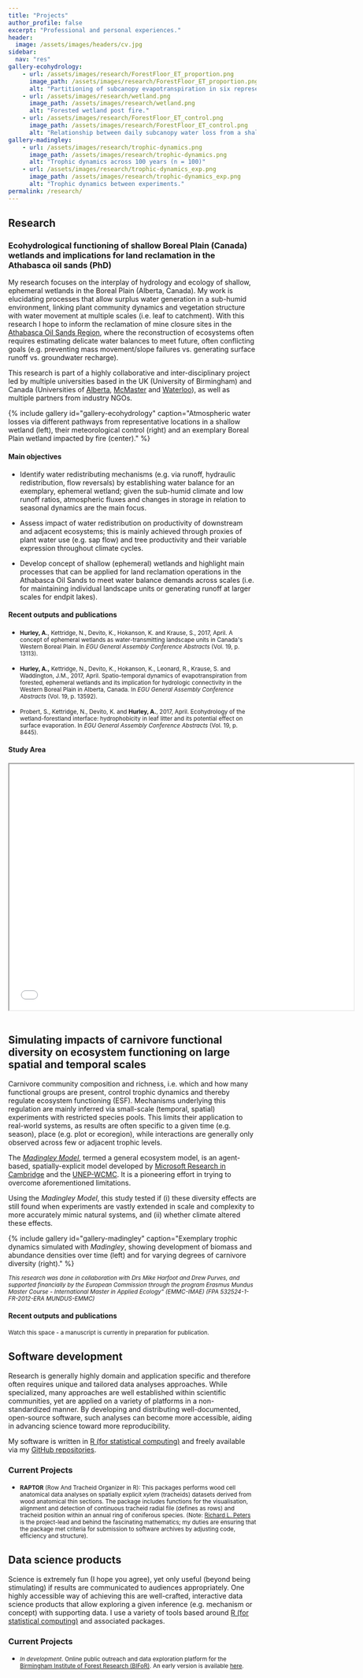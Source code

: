```yaml
---
title: "Projects"
author_profile: false
excerpt: "Professional and personal experiences."
header:
  image: /assets/images/headers/cv.jpg
sidebar:
  nav: "res"
gallery-ecohydrology:
    - url: /assets/images/research/ForestFloor_ET_proportion.png
      image_path: /assets/images/research/ForestFloor_ET_proportion.png
      alt: "Partitioning of subcanopy evapotranspiration in six representative locations of a shallow wetland through summer."
    - url: /assets/images/research/wetland.png
      image_path: /assets/images/research/wetland.png
      alt: "Forested wetland post fire."  
    - url: /assets/images/research/ForestFloor_ET_control.png
      image_path: /assets/images/research/ForestFloor_ET_control.png
      alt: "Relationship between daily subcanopy water loss from a shallow wetland through summer."
gallery-madingley:
    - url: /assets/images/research/trophic-dynamics.png
      image_path: /assets/images/research/trophic-dynamics.png
      alt: "Trophic dynamics across 100 years (n = 100)"
    - url: /assets/images/research/trophic-dynamics_exp.png
      image_path: /assets/images/research/trophic-dynamics_exp.png
      alt: "Trophic dynamics between experiments."
permalink: /research/
---
```



## Research <a name = "research"></a>


### Ecohydrological functioning of shallow Boreal Plain (Canada) wetlands and implications for land reclamation in the Athabasca oil sands  (PhD)<a name = "PhD" ></a>

My research focuses on the interplay of hydrology and ecology of shallow, ephemeral wetlands in the Boreal Plain (Alberta, Canada). My work is elucidating processes that allow surplus water generation in a sub-humid environment, linking plant community dynamics and vegetation structure with water movement at multiple scales (i.e. leaf to catchment). With this research I hope to inform the reclamation of mine closure sites in the [Athabasca Oil Sands Region](https://en.wikipedia.org/wiki/Athabasca_oil_sands), where the reconstruction of ecosystems often requires estimating delicate water balances to meet future, often conflicting goals (e.g. preventing mass movement/slope failures vs. generating surface runoff vs. groundwater recharge).

This research is part of a highly collaborative and inter-disciplinary project led by multiple universities based in the UK (University of Birmingham) and Canada (Universities of [Alberta](https://devitogroup.squarespace.com/), [McMaster](http://ecohydrology.mcmaster.ca/) and [Waterloo](http://env-blogs.uwaterloo.ca/rpetrone/)), as well as multiple partners from industry NGOs.

{% include gallery id="gallery-ecohydrology" caption="Atmospheric water losses via different pathways from representative locations in a shallow wetland (left), their meteorological control (right) and an exemplary Boreal Plain wetland impacted by fire (center)." %}



#### Main objectives

- Identify water redistributing mechanisms (e.g. via runoff, hydraulic redistribution, flow reversals) by establishing water balance for an exemplary, ephemeral wetland; given the sub-humid climate and low runoff ratios, atmospheric fluxes and changes in storage in relation to seasonal dynamics are the main focus.

- Assess impact of water redistribution on productivity of downstream and adjacent ecosystems; this is mainly achieved through proxies of plant water use (e.g. sap flow) and tree productivity and their variable expression throughout climate cycles.

- Develop concept of shallow (ephemeral) wetlands and highlight main processes that can be applied for land reclamation operations in the Athabasca Oil Sands to meet water balance demands across scales (i.e. for maintaining individual landscape units or generating runoff at larger scales for endpit lakes).




#### Recent outputs and publications


- <small> **Hurley, A.**, Kettridge, N., Devito, K., Hokanson, K. and Krause, S., 2017, April. A concept of ephemeral wetlands as water-transmitting landscape units in Canada's Western Boreal Plain. In *EGU General Assembly Conference Abstracts* (Vol. 19, p. 13113). </small>

- <small> **Hurley, A.,** Kettridge, N., Devito, K., Hokanson, K., Leonard, R., Krause, S. and Waddington, J.M., 2017, April. Spatio-temporal dynamics of evapotranspiration from forested, ephemeral wetlands and its implication for hydrologic connectivity in the Western Boreal Plain in Alberta, Canada. In *EGU General Assembly Conference Abstracts* (Vol. 19, p. 13592). </small>

- <small> Probert, S., Kettridge, N., Devito, K. and **Hurley, A.**, 2017, April. Ecohydrology of the wetland-forestland interface: hydrophobicity in leaf litter and its potential effect on surface evaporation. In *EGU General Assembly Conference Abstracts* (Vol. 19, p. 8445).
</small>


#### Study Area
<iframe src="/assets/map.html" width="700" height="500" align = "center"> </iframe>
<br>
<br>

## Simulating impacts of carnivore functional diversity on ecosystem functioning on large spatial and temporal scales <a name = "BEF"></a>

Carnivore community composition and richness, i.e. which and how many functional groups are present, control trophic dynamics and thereby regulate ecosystem
functioning (ESF). Mechanisms underlying this regulation are mainly inferred via
small-scale (temporal, spatial) experiments with restricted species pools. This limits their application to real-world systems, as results are often specific to a given time (e.g. season), place (e.g. plot or ecoregion), while interactions are generally only observed across few or adjacent trophic levels.

The [*Madingley Model*](https://madingley.github.io/), termed a general ecosystem model, is an agent-based, spatially-explicit model developed by [Microsoft Research in Cambridge](https://www.microsoft.com/en-us/research/lab/microsoft-research-cambridge/) and the [UNEP-WCMC](https://www.unep-wcmc.org/). It is a pioneering effort in trying to overcome aforementioned limitations.

Using the *Madingley Model*, this study tested if (i) these diversity effects are still found when experiments are vastly extended in scale and complexity to more accurately mimic natural systems, and (ii) whether climate altered these effects.


{% include gallery id="gallery-madingley" caption="Exemplary trophic dynamics simulated with *Madingley*, showing development of biomass and abundance densities over time (left) and for varying degrees of carnivore diversity (right)." %}

<small> *This research was done in collaboration with Drs Mike Harfoot and Drew Purves, and supported financially by the European Commission through the program Erasmus Mundus Master Course - International Master in Applied Ecology" (EMMC-IMAE) (FPA 532524-1-FR-2012-ERA MUNDUS-EMMC)* </small>

#### Recent outputs and publications

<small> Watch this space - a manuscript is currently in preparation for publication. </small>

## Software development <a name = "software"> </a>

Research is generally highly domain and application specific and therefore often requires unique and tailored data analyses approaches. While specialized, many approaches are well established within scientific communities, yet are applied on a variety of platforms in a non-standardized manner. By developing and distributing well-documented, open-source software, such analyses can become more accessible, aiding in advancing science toward more reproducibility.

My software is written in [R (for statistical computing)](https://www.r-project.org/) and freely available via my [GitHub repositories](www.github.com/the-Hull).

### Current Projects

- <small> **RAPTOR** (Row And Tracheid Organizer in R): This packages performs wood cell anatomical data analyses on spatially explicit xylem (tracheids) datasets derived from wood anatomical thin sections. The package includes functions for the visualisation, alignment and detection of continuous tracheid radial file (defines as rows) and tracheid position within an annual ring of coniferous species. (Note: [Richard L. Peters](http://www.wsl.ch/info/mitarbeitende/peters/index_EN) is the project-lead and behind the fascinating mathematics; my duties are ensuring that the package met criteria for submission to software archives by adjusting code, efficiency and structure). </small>


## Data science products <a name = "data-science"></a>

Science is extremely fun (I hope you agree), yet only useful (beyond being stimulating) if results are communicated to audiences appropriately. One highly accessible way of achieving this are well-crafted, interactive data science products that allow exploring a given inference (e.g. mechanism or concept) with supporting data. I use a variety of tools based around [R (for statistical computing)](https://www.r-project.org/) and associated packages.

### Current Projects

- <small> *In development*. Online public outreach and data exploration platform for the [Birmingham Institute of Forest Research (BIFoR)](http://www.birmingham.ac.uk/research/activity/bifor/index.aspx). An early version is available [here](https://www.aglhurley.shinyapps.io/bifor).</small>
